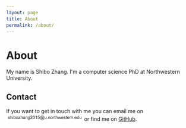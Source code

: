 ```yaml
---
layout: page
title: About
permalink: /about/
---
```

# About

My name is Shibo Zhang. I'm a computer science PhD at Northwestern University. 


## Contact

If you want to get in touch with me you can email me on ![](/assets/images/email.png) or find me on [GitHub][1].

[1]: https://github.com/zsb87